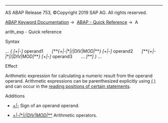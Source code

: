   

* * *

AS ABAP Release 753, ©Copyright 2019 SAP AG. All rights reserved.

[ABAP Keyword Documentation](https://help.sap.com/doc/abapdocu_753_index_htm/7.53/en-US/abenabap.htm) →  [ABAP - Quick Reference](https://help.sap.com/doc/abapdocu_753_index_htm/7.53/en-US/abenabap_shortref.htm) →  A

arith\_exp - Quick reference

Syntax

... *{* *\[*+*|*\-*\]* operand1
      *\[**{*+*|*\-*|*\**|*/*|*DIV*|*MOD*|*\*\**}* *\[*+*|*\-*\]* operand2
      *\[**{*+*|*\-*|*\**|*/*|*DIV*|*MOD*|*\*\**}* *\[*+*|*\-*\]* operand3
      ... *\]**\]* *}* ...

Effect

Arithmetic expression for calculating a numeric result from the operand operand. Arithmetic expressions can be parenthesized explicitly using [( )](https://help.sap.com/doc/abapdocu_753_index_htm/7.53/en-US/abenarith_brackets.htm) and can occur in the [reading positions of certain statements](https://help.sap.com/doc/abapdocu_753_index_htm/7.53/en-US/abenoperands_expressions.htm).

Additions

-   [+*|*\-](https://help.sap.com/doc/abapdocu_753_index_htm/7.53/en-US/abapcompute_arith.htm)
    Sign of an operand operand.
    
-   [+*|*\-*|*\**|*/*|*DIV*|*MOD*|*\*\*](https://help.sap.com/doc/abapdocu_753_index_htm/7.53/en-US/abenarith_operators.htm)
    Arithmetic operators.